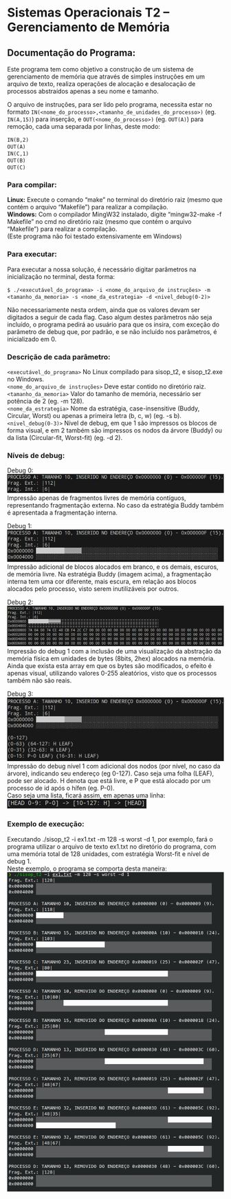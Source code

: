 # Sistemas Operacionais T2 – Gerenciamento de Memória


## Documentação do Programa:

Este programa tem como objetivo a construção de um sistema de gerenciamento de memória que através de simples instruções em um arquivo de texto, realiza operações de alocação e desalocação de processos abstraídos apenas a seu nome e tamanho.

O arquivo de instruções, para ser lido pelo programa, necessita estar no formato `IN(<nome_do_processo>,<tamanho_de_unidades_do_processo>)` (eg. `IN(A,15)`) para inserção, e `OUT(<nome_do_processo>)` (eg. `OUT(A)`) para remoção, cada uma separada por linhas, deste modo:

```IN(A,3)
IN(B,2)
OUT(A)
IN(C,1)
OUT(B)
OUT(C)
```


### Para compilar:  
**Linux:** Execute o comando “make” no terminal do diretório raiz (mesmo que contém o arquivo “Makefile”) para realizar a compilação.  
**Windows:** Com o compilador MingW32 instalado, digite “mingw32-make -f Makefile” no cmd no diretório raiz (mesmo que contém o arquivo “Makefile”) para realizar a compilação.  
(Este programa não foi testado extensivamente em Windows)

### Para executar:  
Para executar a nossa solução, é necessário digitar parâmetros na inicialização no terminal, desta forma:  
```
$ ./<executável_do_programa> -i <nome_do_arquivo_de instruções> -m <tamanho_da_memoria> -s <nome_da_estrategia> -d <nivel_debug(0-2)>
```  
Não necessariamente nesta ordem, ainda que os valores devam ser digitados a seguir de cada flag. Caso algum destes parâmetros não seja incluído, o programa pedirá ao usuário para que os insira, com exceção do parâmetro de debug que, por padrão, e se não incluído nos parâmetros, é inicializado em 0.

### Descrição de cada parâmetro:  
`<executável_do_programa>` No Linux compilado para sisop_t2, e sisop_t2.exe no Windows.  
`<nome_do_arquivo_de instruções>` Deve estar contido no diretório raiz.  
`<tamanho_da_memoria>` Valor do tamanho de memória, necessário ser potência de 2 (eg. -m 128).  
`<nome_da_estrategia>` Nome da estratégia, case-insensitive (Buddy, Circular, Worst) ou apenas a primeira letra (b, c, w) (eg. -s b).  
`<nivel_debug(0-3)>` Nível de debug, em que 1 são impressos os blocos de forma visual, e em 2 também são impressos os nodos da árvore (Buddy) ou da lista (Circular-fit, Worst-fit)  (eg. -d 2).

### Níveis de debug:  
Debug 0:  
![imagedebug0](readme/imagedebug0.png)  
Impressão apenas de fragmentos livres de memória contíguos, representando fragmentação externa. No caso da estratégia Buddy também é apresentada a fragmentação interna.


Debug 1:  
![imagedebug1](readme/imagedebug1.png)  
Impressão adicional de blocos alocados em branco, e os demais, escuros, de memória livre. Na estratégia Buddy (imagem acima), a fragmentação interna tem uma cor diferente, mais escura, em relação aos blocos alocados pelo processo, visto serem inutilizáveis por outros.

Debug 2:  
![imagedebug2](readme/imagedebug2.png)  
Impressão do debug 1 com a inclusão de uma visualização da abstração da memória física em unidades de bytes (8bits, 2hex) alocados na memória. Ainda que exista esta array em que os bytes são modificados, o efeito é apenas visual, utilizando valores 0-255 aleatórios, visto que os processos também não são reais.

Debug 3:  
![imagedebug3a](readme/imagedebug3a.png)  
Impressão do debug nível 1 com adicional dos nodos (por nível, no caso da árvore), indicando seu endereço (eg 0-127). Caso seja uma folha (LEAF), pode ser alocado. H denota que está livre, e P que está alocado por um processo de id após o hífen (eg. P-0).  
Caso seja uma lista, ficará assim, em apenas uma linha:  
![imagedebug3b](readme/imagedebug3b.png)


### Exemplo de execução:
Executando ./sisop_t2 -i ex1.txt -m 128 -s worst -d 1, por exemplo, fará o programa utilizar o arquivo de texto ex1.txt no diretório do programa, com uma memória total de 128 unidades, com estratégia Worst-fit e nível de debug 1.  
Neste exemplo, o programa se comporta desta maneira:  
![imageruntime](readme/imageruntime.png)

